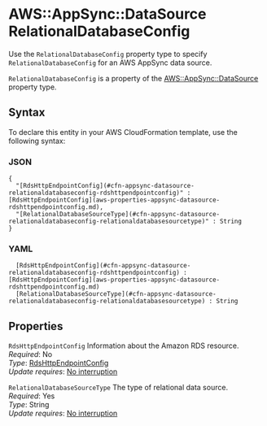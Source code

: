# AWS::AppSync::DataSource RelationalDatabaseConfig<a name="aws-properties-appsync-datasource-relationaldatabaseconfig"></a>

Use the `RelationalDatabaseConfig` property type to specify `RelationalDatabaseConfig` for an AWS AppSync data source\. 

 `RelationalDatabaseConfig` is a property of the [AWS::AppSync::DataSource](https://docs.aws.amazon.com/AWSCloudFormation/latest/UserGuide/aws-resource-appsync-datasource.html) property type\. 

## Syntax<a name="aws-properties-appsync-datasource-relationaldatabaseconfig-syntax"></a>

To declare this entity in your AWS CloudFormation template, use the following syntax:

### JSON<a name="aws-properties-appsync-datasource-relationaldatabaseconfig-syntax.json"></a>

```
{
  "[RdsHttpEndpointConfig](#cfn-appsync-datasource-relationaldatabaseconfig-rdshttpendpointconfig)" : [RdsHttpEndpointConfig](aws-properties-appsync-datasource-rdshttpendpointconfig.md),
  "[RelationalDatabaseSourceType](#cfn-appsync-datasource-relationaldatabaseconfig-relationaldatabasesourcetype)" : String
}
```

### YAML<a name="aws-properties-appsync-datasource-relationaldatabaseconfig-syntax.yaml"></a>

```
﻿  [RdsHttpEndpointConfig](#cfn-appsync-datasource-relationaldatabaseconfig-rdshttpendpointconfig) : [RdsHttpEndpointConfig](aws-properties-appsync-datasource-rdshttpendpointconfig.md)
﻿  [RelationalDatabaseSourceType](#cfn-appsync-datasource-relationaldatabaseconfig-relationaldatabasesourcetype) : String
```

## Properties<a name="aws-properties-appsync-datasource-relationaldatabaseconfig-properties"></a>

`RdsHttpEndpointConfig`  <a name="cfn-appsync-datasource-relationaldatabaseconfig-rdshttpendpointconfig"></a>
Information about the Amazon RDS resource\.  
*Required*: No  
*Type*: [RdsHttpEndpointConfig](aws-properties-appsync-datasource-rdshttpendpointconfig.md)  
*Update requires*: [No interruption](https://docs.aws.amazon.com/AWSCloudFormation/latest/UserGuide/using-cfn-updating-stacks-update-behaviors.html#update-no-interrupt)

`RelationalDatabaseSourceType`  <a name="cfn-appsync-datasource-relationaldatabaseconfig-relationaldatabasesourcetype"></a>
The type of relational data source\.  
*Required*: Yes  
*Type*: String  
*Update requires*: [No interruption](https://docs.aws.amazon.com/AWSCloudFormation/latest/UserGuide/using-cfn-updating-stacks-update-behaviors.html#update-no-interrupt)